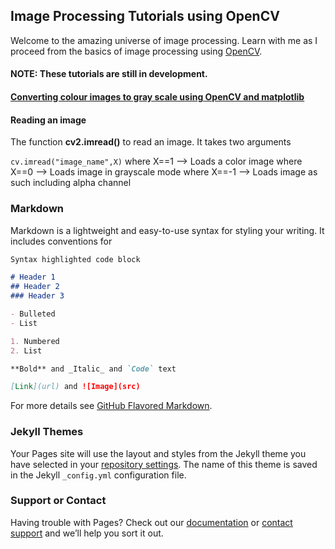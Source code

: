 ## Image Processing Tutorials using OpenCV 

Welcome to the amazing universe of image processing.
Learn with me as I proceed from the basics of image processing using [OpenCV](https://opencv.org/).


#### NOTE: These tutorials are still in development.

#### <ins>**Converting colour images to gray scale using OpenCV and [matplotlib](https://matplotlib.org/)**</ins> 
#### Reading an image 
The function **cv2.imread()** to read an image. It takes two arguments 

```cv.imread("image_name",X)```
where X==1  -->  Loads a color image
where X==0  -->  Loads image in grayscale mode
where X==-1 -->  Loads image as such including alpha channel 


### Markdown

Markdown is a lightweight and easy-to-use syntax for styling your writing. It includes conventions for

```markdown
Syntax highlighted code block

# Header 1
## Header 2
### Header 3

- Bulleted
- List

1. Numbered
2. List

**Bold** and _Italic_ and `Code` text

[Link](url) and ![Image](src)
```

For more details see [GitHub Flavored Markdown](https://guides.github.com/features/mastering-markdown/).

### Jekyll Themes

Your Pages site will use the layout and styles from the Jekyll theme you have selected in your [repository settings](https://github.com/gersondi/gerson-dias.github.io/settings). The name of this theme is saved in the Jekyll `_config.yml` configuration file.

### Support or Contact

Having trouble with Pages? Check out our [documentation](https://help.github.com/categories/github-pages-basics/) or [contact support](https://github.com/contact) and we’ll help you sort it out.
